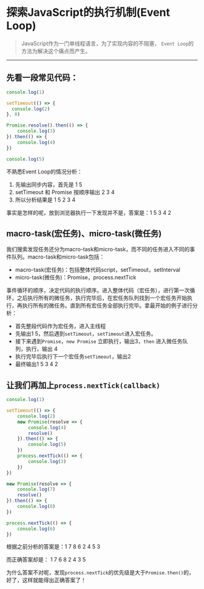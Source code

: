 # 探索JavaScript的执行机制(Event Loop)

> JavaScript作为一门单线程语言，为了实现内容的不阻塞， `Event Loop`的方法为解决这个痛点而产生。

---

## 先看一段常见代码：
```javascript
console.log(1)

setTimeout(() => {
  console.log(2)
}, 0)

Promise.resolve().then(() => {
	console.log(3)
}).then(() => {
	console.log(4)
})

console.log(5)
```

不熟悉Event Loop的情况分析：

1. 先输出同步内容，首先是 1  5
2. setTimeout 和 Promise 按顺序输出 2 3 4
3. 所以分析结果是 1 5 2 3 4

事实是怎样的呢，放到浏览器执行一下发现并不是，答案是：1 5 3 4 2

## macro-task(宏任务)、micro-task(微任务)

我们搜索发现任务还分为macro-task和micro-task，而不同的任务进入不同的事件队列。macro-task和micro-task包括：

- macro-task(宏任务)：包括整体代码script，setTimeout，setInterval
- micro-task(微任务)：Promise，process.nextTick

事件循环的顺序，决定代码的执行顺序。进入整体代码（宏任务），进行第一次循环，之后执行所有的微任务，执行完毕后，在宏任务队列找到一个宏任务开始执行，再执行所有的微任务。直到所有宏任务全部执行完毕。拿最开始的例子进行分析：

- 首先整段代码作为宏任务，进入主线程
- 先输出1 5，然后遇到`setTimeout`，`setTimeout`进入宏任务。
- 接下来遇到`Promise`，`new Promise` 立即执行，输出3，`then` 进入微任务队列，执行，输出 4
- 执行完毕后执行下一个宏任务`setTimeout`，输出2
- 最终输出1 5 3 4 2

## 让我们再加上`process.nextTick(callback)`

```javascript
console.log(1)

setTimeout(() => {
    console.log(2)
    new Promise(resolve => {
        console.log(4)
        resolve()
    }).then(() => {
        console.log(5)
    })
    process.nextTick(() => {
        console.log(3)
    })
})

new Promise(resolve => {
    console.log(7)
    resolve()
}).then(() => {
    console.log(8)
})

process.nextTick(() => {
    console.log(6)
})
```

根据之前分析的答案是：1 7 8 6 2 4 5 3

而正确答案却是： 1 7 6 8 2 4 3 5

为什么答案不对呢，发现`process.nextTick`的优先级是大于`Promise.then()`的，好了，这样就能得出正确答案了！

